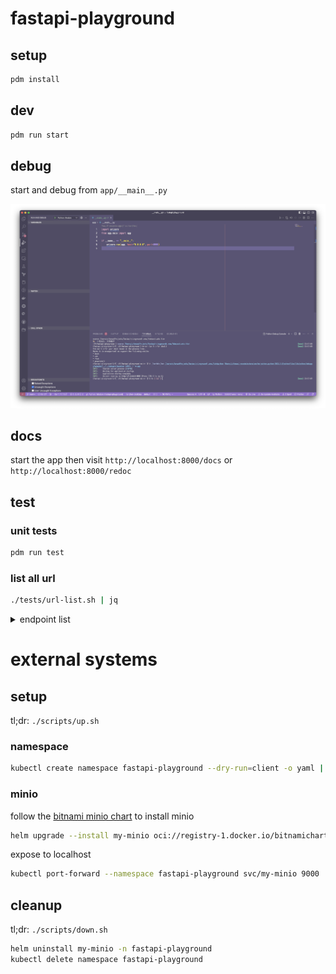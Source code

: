 # fastapi-playground

## setup

```sh
pdm install
```

## dev

```sh
pdm run start
```

## debug

start and debug from `app/__main__.py`

![start and debug from `app/__main__.py`](./assets/debug_entry.png)

## docs

start the app then visit `http://localhost:8000/docs` or `http://localhost:8000/redoc`

## test

### unit tests

```sh
pdm run test
```

### list all url

```sh
./tests/url-list.sh | jq
```

<details>

<summary>endpoint list</summary>

```sh
[
  {
    "path": "/openapi.json",
    "name": "openapi",
    "methods": [
      "GET",
      "HEAD"
    ]
  },
  {
    "path": "/docs",
    "name": "swagger_ui_html",
    "methods": [
      "GET",
      "HEAD"
    ]
  },
  {
    "path": "/docs/oauth2-redirect",
    "name": "swagger_ui_redirect",
    "methods": [
      "GET",
      "HEAD"
    ]
  },
  {
    "path": "/redoc",
    "name": "redoc_html",
    "methods": [
      "GET",
      "HEAD"
    ]
  },
  {
    "path": "/users/",
    "name": "read_users",
    "methods": [
      "GET"
    ]
  },
  {
    "path": "/users/me",
    "name": "read_user_me",
    "methods": [
      "GET"
    ]
  },
  {
    "path": "/users/{username}",
    "name": "read_user",
    "methods": [
      "GET"
    ]
  },
  {
    "path": "/items/",
    "name": "read_items",
    "methods": [
      "GET"
    ]
  },
  {
    "path": "/items/{item_id}",
    "name": "read_item",
    "methods": [
      "GET"
    ]
  },
  {
    "path": "/items/{item_id}",
    "name": "update_item",
    "methods": [
      "PUT"
    ]
  },
  {
    "path": "/send-notification/{email}",
    "name": "send_notification",
    "methods": [
      "POST"
    ]
  },
  {
    "path": "/queue",
    "name": "add_item",
    "methods": [
      "POST"
    ]
  },
  {
    "path": "/exceptions/duplicate_name",
    "name": "raise_duplicate_name_error",
    "methods": [
      "GET"
    ]
  },
  {
    "path": "/exceptions/invalid_name",
    "name": "raise_invalid_name_error",
    "methods": [
      "GET"
    ]
  },
  {
    "path": "/admin/",
    "name": "update_admin",
    "methods": [
      "POST"
    ]
  },
  {
    "path": "/",
    "name": "root",
    "methods": [
      "GET"
    ]
  },
  {
    "path": "/url-list",
    "name": "get_all_urls",
    "methods": [
      "GET"
    ]
  }
]
```

</details>

# external systems

## setup

tl;dr: `./scripts/up.sh`

### namespace

```sh
kubectl create namespace fastapi-playground --dry-run=client -o yaml | kubectl apply -f -
```

### minio

follow the [bitnami minio chart](https://github.com/bitnami/charts/tree/master/bitnami/minio) to install minio

```sh
helm upgrade --install my-minio oci://registry-1.docker.io/bitnamicharts/minio -n fastapi-playground -f minio/values.yaml
```

expose to localhost

```sh
kubectl port-forward --namespace fastapi-playground svc/my-minio 9000
```

## cleanup

tl;dr: `./scripts/down.sh`

```sh
helm uninstall my-minio -n fastapi-playground
kubectl delete namespace fastapi-playground
```

